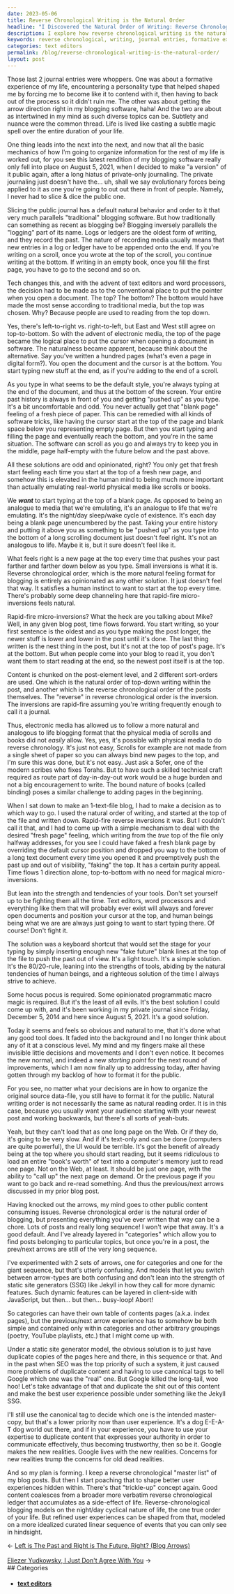 ```yaml
---
date: 2023-05-06
title: Reverse Chronological Writing is the Natural Order
headline: "I Discovered the Natural Order of Writing: Reverse Chronological"
description: I explore how reverse chronological writing is the natural order for blogging. I discuss the history of writing, how technology has changed the way we write, and the instinctive feeling of starting with a blank page that comes with reverse chronological order. This is the format that satisfies our human need to start at the top of a blank page every time.
keywords: reverse chronological, writing, journal entries, formative experience, personality type, arrow direction, blogging software, subtlety, nuance, life, magic spell, traditional blogging, logs, ledgers, scrolls, text editors, word processors, cursor, electronic media, top-to-bottom, left-to-right, right-to-left, software tricks, blank page, fresh page, night/day, sleep/wake cycle, micro-inversions, blog post, blog, readers
categories: text editors
permalink: /blog/reverse-chronological-writing-is-the-natural-order/
layout: post
---
```



Those last 2 journal entries were whoppers. One was about a formative
experience of my life, encountering a personality type that helped shaped me by
forcing me to become like it to contend with it, then having to back out of the
process so it didn't ruin me. The other was about getting the arrow direction
right in my blogging software, haha! And the two are about as intertwined in my
mind as such diverse topics can be. Subtlety and nuance were the common thread.
Life is lived like casting a subtle magic spell over the entire duration of
your life.

One thing leads into the next into the next, and now that all the basic
mechanics of how I'm going to organize information for the rest of my life is
worked out, for you see this latest rendition of my blogging software really
only fell into place on August 5, 2021, when I decided to make "a version" of
it public again, after a long hiatus of private-only journaling. The private
journaling just doesn't have the... uh, shall we say evolutionary forces being
applied to it as one you're going to out out there in front of people. Namely,
I never had to slice & dice the public one.

Slicing the public journal has a default natural behavior and order to it that
very much parallels "traditional" blogging software. But how traditionally can
something as recent as blogging be? Blogging inversely parallels the "logging"
part of its name. Logs or ledgers are the oldest form of writing, and they
record the past. The nature of recording media usually means that new entries
in a log or ledger have to be appended onto the end. If you're writing on a
scroll, once you wrote at the top of the scroll, you continue writing at the
bottom. If writing in an empty book, once you fill the first page, you have to
go to the second and so on.

Tech changes this, and with the advent of text editors and word processors, the
decision had to be made as to the conventional place to put the pointer when
you open a document. The top? The bottom? The bottom would have made the most
sense according to traditional media, but the top was chosen. Why? Because
people are used to reading from the top down.

Yes, there's left-to-right vs. right-to-left, but East and West still agree on
top-to-bottom. So with the advent of electronic media, the top of the page
became the logical place to put the cursor when opening a document in software.
The naturalness became apparent, because think about the alternative. Say
you've written a hundred pages (what's even a page in digital form?). You open 
the document and the cursor is at the bottom. You start typing new stuff at the
end, as if you're adding to the end of a scroll.

As you type in what seems to be the default style, you're always typing at the
end of the document, and thus at the bottom of the screen. Your entire past
history is always in front of you and getting "pushed up" as you type. It's a
bit uncomfortable and odd. You never actually get that "blank page" feeling of
a fresh piece of paper. This can be remedied with all kinds of software tricks,
like having the cursor start at the top of the page and blank space below you
representing empty page. But then you start typing and filling the page and
eventually reach the bottom, and you're in the same situation. The software can
scroll as you go and always try to keep you in the middle, page half-empty with
the future below and the past above.

All these solutions are odd and opinionated, right? You only get that fresh
start feeling each time you start at the top of a fresh new page, and somehow
this is elevated in the human mind to being much more important than actually
emulating real-world physical media like scrolls or books.

We ***want*** to start typing at the top of a blank page. As opposed to being
an analogue to media that we're emulating, it's an analogue to life that we're
emulating. It's the night/day sleep/wake cycle of existence. It's each day
being a blank page unencumbered by the past. Taking your entire history and
putting it above you as something to be "pushed up" as you type into the bottom
of a long scrolling document just doesn't feel right. It's not an analogous to
life. Maybe it is, but it sure doesn't feel like it.

What feels right is a new page at the top every time that pushes your past
farther and farther down below as you type. Small inversions is what it is.
Reverse chronological order, which is the more natural feeling format for
blogging is entirely as opinionated as any other solution. It just doesn't feel
that way. It satisfies a human instinct to want to start at the top every time.
There's probably some deep channeling here that rapid-fire micro-inversions
feels natural.

Rapid-fire micro-inversions? What the heck are you talking about Mike? Well, in
any given blog post, time flows forward. You start writing, so your first
sentence is the oldest and as you type making the post longer, the newer stuff
is lower and lower in the post until it's done. The last thing written is the
nest thing in the post, but it's not at the top of post's page. It's at the
bottom. But when people come into your blog to read it, you don't want them to
start reading at the end, so the newest post itself is at the top.

Content is chunked on the post-element level, and 2 different sort-orders are
used. One which is the natural order of top-down writing within the post, and
another which is the reverse chronological order of the posts themselves. The
"reverse" in reverse chronological order is the inversion. The inversions are
rapid-fire assuming you're writing frequently enough to call it a journal.

Thus, electronic media has allowed us to follow a more natural and analogous to
life blogging format that the physical media of scrolls and books did not
*easily* allow. Yes, yes, it's possible with physical media to do reverse
chronology. It's just not easy, Scrolls for example are not made from a single
sheet of paper so you can always bind new pages to the top, and I'm sure this
was done, but it's not easy. Just ask a Sofer, one of the modern scribes who
fixes Torahs. But to have such a skilled technical craft required as route part
of day-in-day-out work would be a huge burden and not a big encouragement to
write. The bound nature of books (called binding) poses a similar challenge to
adding pages in the beginning.

When I sat down to make an 1-text-file blog, I had to make a decision as to
which way to go. I used the natural order of writing, and started at the top of
the file and written down. Rapid-fire reverse inversions it was. But I couldn't
call it that, and I had to come up with a simple mechanism to deal with the
desired "fresh page" feeling, which writing from the *true* top of the file
only halfway addresses, for you see I could have faked a fresh blank page by
overriding the default cursor position and dropped you way to the bottom of a
long text document every time you opened it and preemptively push the past up
and out of visibility, "faking" the top. It has a certain purity appeal. Time
flows 1 direction alone, top-to-bottom with no need for magical
micro-inversions.

But lean into the strength and tendencies of your tools. Don't set yourself up
to be fighting them all the time. Text editors, word processors and everything
like them that will probably ever exist will always and forever open documents
and position your cursor at the top, and human beings being what we are are
always just going to want to start typing there. Of course! Don't fight it.

The solution was a keyboard shortcut that would set the stage for your typing
by simply inserting enough new "fake future" blank lines at the top of the file
to push the past out of view. It's a light touch. It's a simple solution. It's
the 80/20-rule, leaning into the strengths of tools, abiding by the natural
tendencies of human beings, and a righteous solution of the time I always
strive to achieve.

Some hocus pocus is required. Some opinionated programmatic macro magic is
required. But it's the least of all evils. It's the best solution I could come
up with, and it's been working in my private journal since Friday, December 5,
2014 and here since August 5, 2021. It's a good solution.

Today it seems and feels so obvious and natural to me, that it's done what any
good tool does. It faded into the background and I no longer think about any of
it at a conscious level. My mind and my fingers make all these invisible little
decisions and movements and I don't even notice. It becomes the new normal, and
indeed a new *starting point* for the next round of improvements, which I am
now finally up to addressing today, after having gotten through my backlog of
how to format it for the public.

For you see, no matter what your decisions are in how to organize the original
source data-file, you still have to format it for the public. Natural writing
order is not necessarily the same as natural reading order. It is in this case,
because you usually want your audience starting with your newest post and
working backwards, but there's all sorts of yeah-buts.

Yeah, but they can't load that as one long page on the Web. Or if they do, it's
going to be very slow. And if it's text-only and can be done (computers are
quite powerful), the UI would be terrible. It's got the benefit of already
being at the top where you should start reading, but it seems ridiculous to
load an entire "book's worth" of text into a computer's memory just to read one
page. Not on the Web, at least. It should be just one page, with the ability to
"call up" the next page on demand. Or the previous page if you want to go back
and re-read something. And thus the previous/next arrows discussed in my prior
blog post. 

Having knocked out the arrows, my mind goes to other public content consuming
issues. Reverse chronological order is the natural order of blogging, but
presenting everything you've ever written that way can be a chore. Lots of
posts and really long sequence! I won't wipe that away. It's a good default.
And I've already layered in "categories" which allow you to find posts
belonging to particular topics, but once you're in a post, the prev/next arrows
are still of the very long sequence.

I've experimented with 2 sets of arrows, one for categories and one for the
giant sequence, but that's utterly confusing. And models that let you switch
between arrow-types are both confusing and don't lean into the strength of
static site generators (SSG) like Jekyll in how they call for more dynamic
features. Such dynamic features can be layered in client-side with JavaScript,
but then... but then... busy-loop! Abort!

So categories can have their own table of contents pages (a.k.a. index pages),
but the previous/next arrow experience has to somehow be both simple and
contained only within categories and other arbitrary groupings (poetry, YouTube
playlists, etc.) that I might come up with.

Under a static site generator model, the obvious solution is to just have
duplicate copies of the pages here and there, in this sequence or that. And in
the past when SEO was the top priority of such a system, it just caused more
problems of duplicate content and having to use canonical tags to tell Google
which one was the "real" one. But Google killed the long-tail, woo hoo! Let's
take advantage of that and duplicate the shit out of this content and make the
best user experience possible under something like the Jekyll SSG.

I'll still use the canonical tag to decide which one is the intended
master-copy, but that's a lower priority now than user experience. It's a dog
E-E-A-T dog world out there, and if in your experience, you have to use your
expertise to duplicate content that expresses your authority in order to
communicate effectively, thus becoming trustworthy, then so be it. Google makes
the new realities. Google lives with the new realities. Concerns for new
realities trump the concerns for old dead realities.

And so my plan is forming. I keep a reverse chronological "master list" of my
blog posts. But then I start poaching that to shape better user experiences
hidden within. There's that "trickle-up" concept again. Good content coalesces
from a broader more verbatim reverse chronological ledger that accumulates as a
side-effect of life. Reverse-chronological blogging models on the night/day
cyclical nature of life, the one true order of your life. But refined user
experiences can be shaped from that, modeled on a more idealized curated linear
sequence of events that you can only see in hindsight.














<div class="arrow-links"><div class="post-nav-prev"><span class="arrow">&larr;&nbsp;</span><a href="/blog/left-is-the-past-and-right-is-the-future-right-blog-arrows/">Left is The Past and Right is The Future, Right? (Blog Arrows)</a></div> &nbsp; <div class="post-nav-next"><a href="/blog/eliezer-yudkowsky-i-just-don-t-agree-with-you/">Eliezer Yudkowsky, I Just Don't Agree With You</a><span class="arrow">&nbsp;&rarr;</span></div></div>
## Categories

<ul>
<li><h4><a href='/text-editors/'>text editors</a></h4></li></ul>
